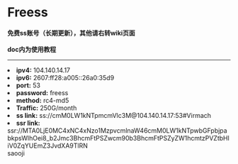 # Freess
**免费ss账号（长期更新），其他请右转wiki页面<br /><br />
doc内为使用教程**<br />
___
<li><b>ipv4:</b>  104.140.14.17</li>
<li><b>ipv6:</b>  2607:ff28:a005::26a0:35d9</li>
<li><b>port:</b>  53</li>
<li><b>password:</b>  freess</li>
<li><b>method:</b>  rc4-md5</li>
<li><b>Traffic:</b>   250G/month</li>
<li><b>ss link:</b>   ss://cmM0LW1kNTpmcmVlc3M@104.140.14.17:53#Virmach</li>
<li><b>ssr link:</b>  ssr://MTA0LjE0MC4xNC4xNzo1MzpvcmlnaW46cmM0LW1kNTpwbGFpbjpabkpsWlhOei8_b2Jmc3BhcmFtPSZwcm90b3BhcmFtPSZyZW1hcmtzPVZtbHliV0ZqYUEmZ3JvdXA9TlRN</li>
  saooji
